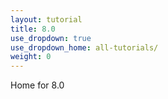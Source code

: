 ```yaml
---
layout: tutorial
title: 8.0
use_dropdown: true
use_dropdown_home: all-tutorials/
weight: 0
---
```

Home for 8.0
